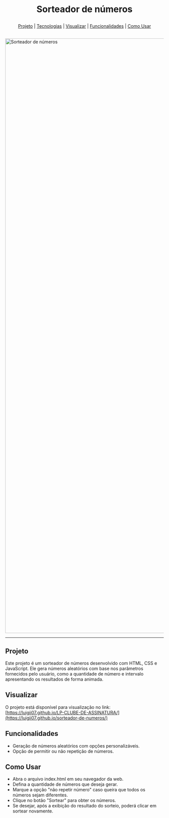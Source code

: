 # <p align="center">Sorteador de números</p>

<p align="center">
  <a href="#projeto">Projeto</a>  |  
  <a href="#tecnologias">Tecnologias</a>  |  
  <a href="#visualizar">Visualizar</a>  |
  <a href="#funcionalidades">Funcionalidades</a>  |
  <a href="#como usar">Como Usar</a>
</p>
<br>

<img width="3780" height="1890" alt="Sorteador de números" src="https://github.com/user-attachments/assets/4801fa1d-40e0-49df-8ddb-2f631436c8ef" />

---

## Projeto
Este projeto é um sorteador de números desenvolvido com HTML, CSS e JavaScript. Ele gera números aleatórios com base nos parâmetros fornecidos pelo usuário, como a quantidade de número e intervalo apresentando os resultados de forma animada.


## Visualizar
O projeto está disponível para visualização no link:
[https://luigii07.github.io/LP-CLUBE-DE-ASSINATURA/](https://luigii07.github.io/sorteador-de-numeros/)


## Funcionalidades
* Geração de números aleatórios com opções personalizáveis.
* Opção de permitir ou não repetição de números.

## Como Usar
* Abra o arquivo index.html em seu navegador da web.
* Defina a quantidade de números que deseja gerar.
* Marque a opção "não repetir número" caso queira que todos os números sejam diferentes.
* Clique no botão "Sortear" para obter os números.
* Se desejar, após a exibição do resultado do sorteio, poderá clicar em sortear novamente.
